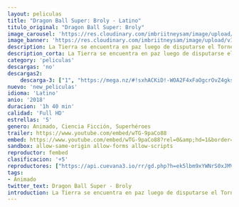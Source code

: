 ```yaml
---
layout: peliculas
title: "Dragon Ball Super: Broly - Latino"
titulo_original: "Dragon Ball Super: Broly"
image_carousel: 'https://res.cloudinary.com/imbriitneysam/image/upload/v1544842367/broly-poster-min.jpg'
image_banner: 'https://res.cloudinary.com/imbriitneysam/image/upload/v1544842367/broly-banner-min.jpg'
description: La Tierra se encuentra en paz luego de disputarse el Torneo del Poder. Al darse cuenta de que en el universo aún hay personas extremadamente fuertes, Goku pasa los días entrenando para alcanzar un nivel superior. Pero un día, Goku y Vegeta son confrontados por un misterioso Saiyajin llamado Broly. La raza Saiyajin debería haberse extinguido por completo tras la destrucción del Planeta Vegeta, pero entonces, ¿qué está haciendo en la Tierra? Freezer, que ha regresado del infierno, está involucrado nuevamente y el encuentro entre estos tres Saiyajins, que han tenido un destino totalmente diferente, se convertirá en una batalla feroz.
description_corta: La Tierra se encuentra en paz luego de disputarse el Torneo del Poder. Al darse cuenta de que en el universo aún hay personas extremadamente fuertes, Goku pasa los días entrenando para alcanzar un nivel superior. Pero un día, Goku y Vegeta son..
category: 'peliculas'
descargas: 'no'
descargas2:
    descarga-3: ["1", "https://mega.nz/#!sxhACKiD!-WOA2F4xFaOgcrOvZ4gksp36yR3SWK32asvycYqt4xg", "https://www.google.com/s2/favicons?domain=mega.nz","Mega","https://res.cloudinary.com/imbriitneysam/image/upload/v1541473684/mexico.png", "Latino", "Full HD"]
nuevo: 'new_peliculas'
idioma: 'Latino'
anio: '2018'
duracion: '1h 40 min'
calidad: 'Full HD'
estrellas: '5'
genero: Animado, Ciencia Ficción, Superhéroes
trailer: https://www.youtube.com/embed/wTG-9paCo88
embed: https://www.youtube.com/embed/wTG-9paCo88?rel=0&amp;hd=1&border=0&wmode=opaque&enablejsapi=1&modestbranding=1&controls=1&showinfo=1
sandbox: allow-same-origin allow-forms allow-scripts
reproductor: fembed
clasificacion: '+5'
reproductores: ["https://api.cuevana3.io/rr/gd.php?h=ek5lbm9xYWNrS0xJMVp5b21KREk0dFBLbjVkaHhkRGdrOG1jbnBpUnhhS1YxNGg1YXJESzU1dXhkSU5wd2RmcHRMcDhlS21vcGNXdnJJS2FkTXVzNHBlU3FadVkyUT09"]
tags:
- Animado
twitter_text: Dragon Ball Super - Broly
introduction: La Tierra se encuentra en paz luego de disputarse el Torneo del Poder. Al darse cuenta de que en el universo aún hay personas extremadamente fuertes, Goku pasa los días entrenando para alcanzar un nivel superior. Pero un día, Goku y Vegeta son..
---
```












